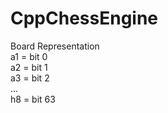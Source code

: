 # CppChessEngine


Board Representation  
a1 = bit 0  
a2 = bit 1  
a3 = bit 2  
...  
h8 = bit 63  